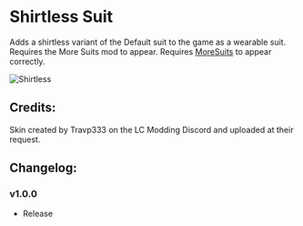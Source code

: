 # Shirtless Suit

Adds a shirtless variant of the Default suit to the game as a wearable suit. Requires the More Suits mod to appear. Requires [MoreSuits](https://thunderstore.io/c/lethal-company/p/x753/More_Suits/) to appear correctly.

![Shirtless](https://i.imgur.com/1PstTts.png)

## Credits:

Skin created by Travp333 on the LC Modding Discord and uploaded at their request.

## Changelog:

### v1.0.0

- Release